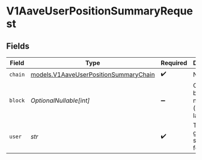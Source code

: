 # V1AaveUserPositionSummaryRequest


## Fields

| Field                                                                                | Type                                                                                 | Required                                                                             | Description                                                                          |
| ------------------------------------------------------------------------------------ | ------------------------------------------------------------------------------------ | ------------------------------------------------------------------------------------ | ------------------------------------------------------------------------------------ |
| `chain`                                                                              | [models.V1AaveUserPositionSummaryChain](../models/v1aaveuserpositionsummarychain.md) | :heavy_check_mark:                                                                   | N/A                                                                                  |
| `block`                                                                              | *OptionalNullable[int]*                                                              | :heavy_minus_sign:                                                                   | Optional block number (defaults to latest).                                          |
| `user`                                                                               | *str*                                                                                | :heavy_check_mark:                                                                   | The user to get position summary for.                                                |